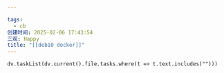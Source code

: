 ```yaml
---

tags:
  - cb
创建时间: 2025-02-06 17:43:54
三观: Happy
title: "[[deb10 docker]]"
---
```









```dataviewjs
dv.taskList(dv.current().file.tasks.where(t => t.text.includes("")))
```



```

```